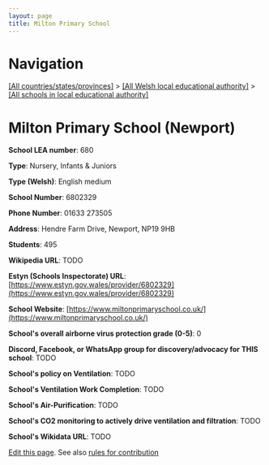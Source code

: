 ```yaml
---
layout: page
title: Milton Primary School
---
```

# Navigation

[[All countries/states/provinces]](../../..) > [[All Welsh local educational authority]](../..) > [[All schools in local educational authority]](..)

# Milton Primary School (Newport)

**School LEA number**: 680

**Type**: Nursery, Infants & Juniors

**Type (Welsh)**: English medium

**School Number**: 6802329

**Phone Number**: 01633 273505

**Address**: Hendre Farm Drive, Newport, NP19 9HB

**Students**: 495

**Wikipedia URL**: TODO

**Estyn (Schools Inspectorate) URL**: [https://www.estyn.gov.wales/provider/6802329](https://www.estyn.gov.wales/provider/6802329)

**School Website**: [https://www.miltonprimaryschool.co.uk/](https://www.miltonprimaryschool.co.uk/)

**School's overall airborne virus protection grade (0-5)**: 0

**Discord, Facebook, or WhatsApp group for discovery/advocacy for THIS school**: TODO

**School's policy on Ventilation**: TODO

**School's Ventilation Work Completion**: TODO

**School's Air-Purification**: TODO

**School's CO2 monitoring to actively drive ventilation and filtration**: TODO

**School's Wikidata URL**: TODO




[Edit this page](https://github.com/VentilationProject/Wales/edit/prif/./Newport/Milton_Primary_School.md). See also [rules for contribution](../../../contribution-rules/)